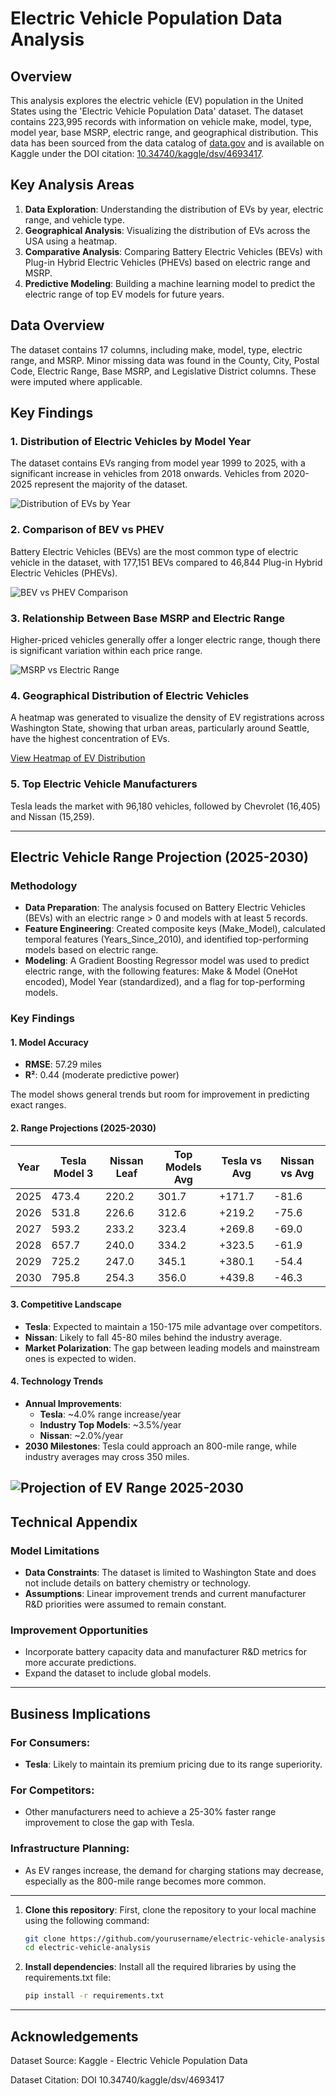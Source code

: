 # Electric Vehicle Population Data Analysis

## Overview

This analysis explores the electric vehicle (EV) population in the United States using the 'Electric Vehicle Population Data' dataset. The dataset contains 223,995 records with information on vehicle make, model, type, model year, base MSRP, electric range, and geographical distribution. This data has been sourced from the data catalog of [data.gov](https://www.data.gov) and is available on Kaggle under the DOI citation: [10.34740/kaggle/dsv/4693417](https://doi.org/10.34740/kaggle/dsv/4693417).

## Key Analysis Areas
1. **Data Exploration**: Understanding the distribution of EVs by year, electric range, and vehicle type.
2. **Geographical Analysis**: Visualizing the distribution of EVs across the USA using a heatmap.
3. **Comparative Analysis**: Comparing Battery Electric Vehicles (BEVs) with Plug-in Hybrid Electric Vehicles (PHEVs) based on electric range and MSRP.
4. **Predictive Modeling**: Building a machine learning model to predict the electric range of top EV models for future years.

## Data Overview

The dataset contains 17 columns, including make, model, type, electric range, and MSRP. Minor missing data was found in the County, City, Postal Code, Electric Range, Base MSRP, and Legislative District columns. These were imputed where applicable.

## Key Findings

### 1. Distribution of Electric Vehicles by Model Year
The dataset contains EVs ranging from model year 1999 to 2025, with a significant increase in vehicles from 2018 onwards. Vehicles from 2020-2025 represent the majority of the dataset.

![Distribution of EVs by Year](ev_distribution_by_year.png)

### 2. Comparison of BEV vs PHEV
Battery Electric Vehicles (BEVs) are the most common type of electric vehicle in the dataset, with 177,151 BEVs compared to 46,844 Plug-in Hybrid Electric Vehicles (PHEVs).

![BEV vs PHEV Comparison](bev_vs_phev_comparison.png)

### 3. Relationship Between Base MSRP and Electric Range
Higher-priced vehicles generally offer a longer electric range, though there is significant variation within each price range.

![MSRP vs Electric Range](msrp_vs_range.png)

### 4. Geographical Distribution of Electric Vehicles
A heatmap was generated to visualize the density of EV registrations across Washington State, showing that urban areas, particularly around Seattle, have the highest concentration of EVs.

[View Heatmap of EV Distribution](ev_distribution_map.html)

### 5. Top Electric Vehicle Manufacturers
Tesla leads the market with 96,180 vehicles, followed by Chevrolet (16,405) and Nissan (15,259).

---

## Electric Vehicle Range Projection (2025-2030)

### Methodology
- **Data Preparation**: The analysis focused on Battery Electric Vehicles (BEVs) with an electric range > 0 and models with at least 5 records.
- **Feature Engineering**: Created composite keys (Make_Model), calculated temporal features (Years_Since_2010), and identified top-performing models based on electric range.
- **Modeling**: A Gradient Boosting Regressor model was used to predict electric range, with the following features: Make & Model (OneHot encoded), Model Year (standardized), and a flag for top-performing models.

### Key Findings

#### 1. Model Accuracy
- **RMSE**: 57.29 miles
- **R²**: 0.44 (moderate predictive power)
  
The model shows general trends but room for improvement in predicting exact ranges.

#### 2. Range Projections (2025-2030)

| Year | Tesla Model 3 | Nissan Leaf | Top Models Avg | Tesla vs Avg | Nissan vs Avg |
|------|---------------|-------------|----------------|--------------|---------------|
| 2025 | 473.4         | 220.2       | 301.7          | +171.7       | -81.6         |
| 2026 | 531.8         | 226.6       | 312.6          | +219.2       | -75.6         |
| 2027 | 593.2         | 233.2       | 323.4          | +269.8       | -69.0         |
| 2028 | 657.7         | 240.0       | 334.2          | +323.5       | -61.9         |
| 2029 | 725.2         | 247.0       | 345.1          | +380.1       | -54.4         |
| 2030 | 795.8         | 254.3       | 356.0          | +439.8       | -46.3         |

#### 3. Competitive Landscape
- **Tesla**: Expected to maintain a 150-175 mile advantage over competitors.
- **Nissan**: Likely to fall 45-80 miles behind the industry average.
- **Market Polarization**: The gap between leading models and mainstream ones is expected to widen.

#### 4. Technology Trends
- **Annual Improvements**:
  - **Tesla**: ~4.0% range increase/year
  - **Industry Top Models**: ~3.5%/year
  - **Nissan**: ~2.0%/year
- **2030 Milestones**: Tesla could approach an 800-mile range, while industry averages may cross 350 miles.

![Projection of EV Range 2025-2030](Projection.png)
---

## Technical Appendix

### Model Limitations
- **Data Constraints**: The dataset is limited to Washington State and does not include details on battery chemistry or technology.
- **Assumptions**: Linear improvement trends and current manufacturer R&D priorities were assumed to remain constant.

### Improvement Opportunities
- Incorporate battery capacity data and manufacturer R&D metrics for more accurate predictions.
- Expand the dataset to include global models.

---

## Business Implications

### For Consumers:
- **Tesla**: Likely to maintain its premium pricing due to its range superiority.
  
### For Competitors:
- Other manufacturers need to achieve a 25-30% faster range improvement to close the gap with Tesla.
  
### Infrastructure Planning:
- As EV ranges increase, the demand for charging stations may decrease, especially as the 800-mile range becomes more common.

---

1. **Clone this repository**:
   First, clone the repository to your local machine using the following command:
   ```bash
   git clone https://github.com/yourusername/electric-vehicle-analysis.git
   cd electric-vehicle-analysis
2. **Install dependencies**:
   Install all the required libraries by using the requirements.txt file:
   ```bash
   pip install -r requirements.txt

---
## Acknowledgements
Dataset Source: Kaggle - Electric Vehicle Population Data

Dataset Citation: DOI 10.34740/kaggle/dsv/4693417
   
  
   
   
